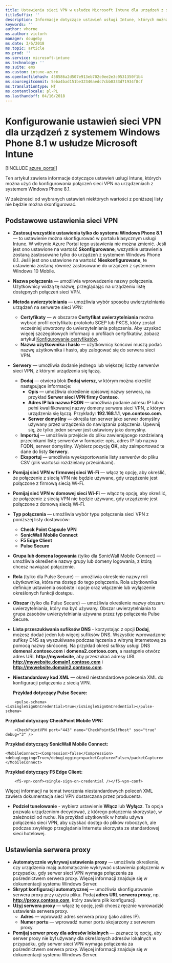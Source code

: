 ```yaml
---
title: Ustawienia sieci VPN w usłudze Microsoft Intune dla urządzeń z systemem Windows Phone 8.1
titleSuffix: ''
description: Informacje dotyczące ustawień usługi Intune, których można użyć do konfigurowania połączeń sieci VPN na urządzeniach z systemem Windows Phone 8.1.
keywords: ''
author: vhorne
ms.author: victorh
manager: dougeby
ms.date: 3/6/2018
ms.topic: article
ms.prod: ''
ms.service: microsoft-intune
ms.technology: ''
ms.suite: ems
ms.custom: intune-azure
ms.openlocfilehash: 458586a2d507e913eb702c0ee2e3c0531350f1b4
ms.sourcegitcommit: 5eba4bad151be32346aedc7cbb0333d71934f8cf
ms.translationtype: HT
ms.contentlocale: pl-PL
ms.lasthandoff: 04/16/2018
---
```

# <a name="configure-vpn-settings-in-microsoft-intune-for-devices-running-windows-phone-81"></a>Konfigurowanie ustawień sieci VPN dla urządzeń z systemem Windows Phone 8.1 w usłudze Microsoft Intune

[!INCLUDE [azure_portal](./includes/azure_portal.md)]

Ten artykuł zawiera informacje dotyczące ustawień usługi Intune, których można użyć do konfigurowania połączeń sieci VPN na urządzeniach z systemem Windows Phone 8.1.


W zależności od wybranych ustawień niektórych wartości z poniższej listy nie będzie można skonfigurować.

## <a name="base-vpn-settings"></a>Podstawowe ustawienia sieci VPN

- **Zastosuj wszystkie ustawienia tylko do systemu Windows Phone 8.1** — to ustawienie można skonfigurować w portalu klasycznym usługi Intune. W witrynie Azure Portal tego ustawienia nie można zmienić. Jeśli jest ono ustawione na wartość **Skonfigurowane**, wszystkie ustawienia zostaną zastosowane tylko do urządzeń z systemem Windows Phone 8.1. Jeśli jest ono ustawione na wartość **Nieskonfigurowane**, te ustawienia zostaną również zastosowane do urządzeń z systemem Windows 10 Mobile.
- **Nazwa połączenia** — umożliwia wprowadzenie nazwy połączenia. Użytkownicy widzą tę nazwę, przeglądając na urządzeniu listę dostępnych połączeń sieci VPN.
- **Metoda uwierzytelniania** — umożliwia wybór sposobu uwierzytelniania urządzeń na serwerze sieci VPN:
    - **Certyfikaty** — w obszarze **Certyfikat uwierzytelniania** można wybrać profil certyfikatu protokołu SCEP lub PKCS, który został wcześniej utworzony do uwierzytelniania połączenia. Aby uzyskać więcej szczegółowych informacji o profilach certyfikatów, zobacz artykuł [Konfigurowanie certyfikatów](certificates-configure.md).
    - **Nazwa użytkownika i hasło** — użytkownicy końcowi muszą podać nazwę użytkownika i hasło, aby zalogować się do serwera sieci VPN.
- **Serwery** — umożliwia dodanie jednego lub większej liczby serwerów sieci VPN, z którymi urządzenia się łączą.
    - **Dodaj** — otwiera blok **Dodaj wiersz**, w którym można określić następujące informacje:
        - **Opis** — umożliwia określenie opisowej nazwy serwera, na przykład **Serwer sieci VPN firmy Contoso**.
        - **Adres IP lub nazwa FQDN** — umożliwia podanie adresu IP lub w pełni kwalifikowanej nazwy domeny serwera sieci VPN, z którym urządzenia się łączą. Przykłady: **192.168.1.1**, **vpn.contoso.com**.
        - **Serwer domyślny** — określa ten serwer jako serwer domyślny używany przez urządzenia do nawiązania połączenia. Upewnij się, że tylko jeden serwer jest ustawiony jako domyślny.
    - **Importuj** — umożliwia przejście do pliku zawierającego rozdzielaną przecinkami listę serwerów w formacie: opis, adres IP lub nazwa FQDN, serwer domyślny. Wybierz pozycję **OK**, aby zaimportować te dane do listy **Serwery**.
    - **Eksportuj** — umożliwia wyeksportowanie listy serwerów do pliku CSV (plik wartości rozdzielany przecinkami).

- **Pomijaj sieć VPN w firmowej sieci Wi-Fi** — włącz tę opcję, aby określić, że połączenie z siecią VPN nie będzie używane, gdy urządzenie jest połączone z firmową siecią Wi-Fi.
- **Pomijaj sieć VPN w domowej sieci Wi-Fi** — włącz tę opcję, aby określić, że połączenie z siecią VPN nie będzie używane, gdy urządzenie jest połączone z domową siecią Wi-Fi.

- **Typ połączenia** — umożliwia wybór typu połączenia sieci VPN z poniższej listy dostawców:
    - **Check Point Capsule VPN**
    - **SonicWall Mobile Connect**
    - **F5 Edge Client**
    - **Pulse Secure**

- **Grupa lub domena logowania** (tylko dla SonicWall Mobile Connect) — umożliwia określenie nazwy grupy lub domeny logowania, z którą chcesz nawiązać połączenie.
- **Rola** (tylko dla Pulse Secure) — umożliwia określenie nazwy roli użytkownika, która ma dostęp do tego połączenia. Rola użytkownika definiuje ustawienia osobiste i opcje oraz włączenie lub wyłączenie określonych funkcji dostępu.
- **Obszar** (tylko dla Pulse Secure) — umożliwia określenie nazwy obszaru uwierzytelniania, który ma być używany. Obszar uwierzytelniania to grupa zasobów uwierzytelniania używana przez typ połączenia Pulse Secure.

- **Lista przeszukiwania sufiksów DNS** - korzystając z opcji **Dodaj**, możesz dodać jeden lub więcej sufiksów DNS. Wszystkie wprowadzone sufiksy DNS są wyszukiwane podczas łączenia z witryną internetową za pomocą nazwy skróconej. Na przykład określ sufiksy usługi DNS **domena1.contoso.com** i **domena2.contoso.com**, a następnie otwórz adres URL **http://mywebsite**, aby przeszukać adresy URL **http://mywebsite.domain1.contoso.com** i **http://mywebsite.domain2.contoso.com**.

- **Niestandardowy kod XML** — określ niestandardowe polecenia XML do konfiguracji połączenia z siecią VPN.

    **Przykład dotyczący Pulse Secure:**

```
    <pulse-schema><isSingleSignOnCredential>true</isSingleSignOnCredential></pulse-schema>
```

**Przykład dotyczący CheckPoint Mobile VPN:**

```
    <CheckPointVPN port="443" name="CheckPointSelfhost" sso="true" debug="3" />
```

**Przykład dotyczący SonicWall Mobile Connect:**
```
<MobileConnect><Compression>false</Compression><debugLogging>True</debugLogging><packetCapture>False</packetCapture></MobileConnect>
```

**Przykład dotyczący F5 Edge Client:**
```
    <f5-vpn-conf><single-sign-on-credential /></f5-vpn-conf>
```

Więcej informacji na temat tworzenia niestandardowych poleceń XML zawiera dokumentacja sieci VPN dostarczana przez producenta.

- **Podziel tunelowanie** - wybierz ustawienie **Włącz** lub **Wyłącz**. Ta opcja pozwala urządzeniom decydować, z którego połączenia skorzystać, w zależności od ruchu. Na przykład użytkownik w hotelu używa połączenia sieci VPN, aby uzyskać dostęp do plików roboczych, ale podczas zwykłego przeglądania Internetu skorzysta ze standardowej sieci hotelowej.




## <a name="proxy-settings"></a>Ustawienia serwera proxy

- **Automatycznie wykrywaj ustawienia proxy** — umożliwia określenie, czy urządzenia mają automatycznie wykrywać ustawienia połączenia w przypadku, gdy serwer sieci VPN wymaga połączenia za pośrednictwem serwera proxy. Więcej informacji znajduje się w dokumentacji systemu Windows Server.
- **Skrypt konfiguracji automatycznej** — umożliwia skonfigurowanie serwera proxy przy użyciu pliku. Podaj **adres URL serwera proxy**, np. **http://proxy.contoso.com**, który zawiera plik konfiguracji.
- **Użyj serwera proxy** — włącz tę opcję, jeśli chcesz ręcznie wprowadzić ustawienia serwera proxy.
    - **Adres** — wprowadź adres serwera proxy (jako adres IP).
    - **Numer portu** — wprowadź numer portu skojarzony z serwerem proxy.
- **Pomijaj serwer proxy dla adresów lokalnych** — zaznacz tę opcję, aby serwer proxy nie był używany dla określonych adresów lokalnych w przypadku, gdy serwer sieci VPN wymaga połączenia za pośrednictwem serwera proxy. Więcej informacji znajduje się w dokumentacji systemu Windows Server.
